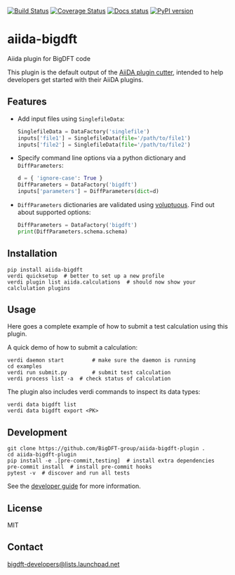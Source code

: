 [![Build Status](https://travis-ci.org/BigDFT-group/aiida-bigdft-plugin.svg?branch=master)](https://travis-ci.org/BigDFT-group/aiida-bigdft-plugin) 
[![Coverage Status](https://coveralls.io/repos/github/BigDFT-group/aiida-bigdft-plugin/badge.svg?branch=master)](https://coveralls.io/github/BigDFT-group/aiida-bigdft-plugin?branch=master) 
[![Docs status](https://readthedocs.org/projects/aiida-bigdft/badge)](http://aiida-bigdft.readthedocs.io/) 
[![PyPI version](https://badge.fury.io/py/aiida-bigdft.svg)](https://badge.fury.io/py/aiida-bigdft)

# aiida-bigdft

Aiida plugin for BigDFT code

This plugin is the default output of the 
[AiiDA plugin cutter](https://github.com/aiidateam/aiida-plugin-cutter),
intended to help developers get started with their AiiDA plugins.

## Features

 * Add input files using `SinglefileData`:
   ```python
   SinglefileData = DataFactory('singlefile')
   inputs['file1'] = SinglefileData(file='/path/to/file1')
   inputs['file2'] = SinglefileData(file='/path/to/file2')
   ```

 * Specify command line options via a python dictionary and `DiffParameters`:
   ```python
   d = { 'ignore-case': True }
   DiffParameters = DataFactory('bigdft')
   inputs['parameters'] = DiffParameters(dict=d)
   ```

 * `DiffParameters` dictionaries are validated using [voluptuous](https://github.com/alecthomas/voluptuous).
   Find out about supported options:
   ```python
   DiffParameters = DataFactory('bigdft')
   print(DiffParameters.schema.schema)
   ```

## Installation

```shell
pip install aiida-bigdft
verdi quicksetup  # better to set up a new profile
verdi plugin list aiida.calculations  # should now show your calclulation plugins
```

## Usage

Here goes a complete example of how to submit a test calculation using this plugin.

A quick demo of how to submit a calculation:
```shell
verdi daemon start         # make sure the daemon is running
cd examples
verdi run submit.py        # submit test calculation
verdi process list -a  # check status of calculation
```

The plugin also includes verdi commands to inspect its data types:
```shell
verdi data bigdft list
verdi data bigdft export <PK>
```

## Development

```shell
git clone https://github.com/BigDFT-group/aiida-bigdft-plugin .
cd aiida-bigdft-plugin
pip install -e .[pre-commit,testing]  # install extra dependencies
pre-commit install  # install pre-commit hooks
pytest -v  # discover and run all tests
```

See the [developer guide](http://aiida-bigdft.readthedocs.io/en/latest/developer_guide/index.html) for more information.

## License

MIT


## Contact

bigdft-developers@lists.launchpad.net

